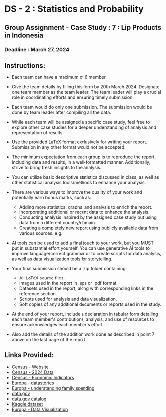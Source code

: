 # DS - 2 : Statistics and Probability
## Group Assignment - Case Study : 7 : Lip Products in Indonesia

### Deadline : March 27, 2024 

## Instructions: 
- Each team can have a maximum of 6 member.
- Give the team details by filling this form by 20th March 2024. Designate one team member as the team leader. The team leader will play a crucial role in coordinating efforts and ensuring timely submission.
- Each team would do only one submission. The submission would be done by team leader after compiling all the data.
- While each team will be assigned a specific case study, feel free to explore other case studies for a deeper understanding of analysis and representation of results.
- Use the provided LaTeX format exclusively for writing your report. Submission in any other format would not be accepted.
- The minimum expectation from each group is to reproduce the report, including data and results, in a well-formatted manner. Additionally, strive to bring fresh insights to the analysis.
- You can utilize basic descriptive statistics discussed in class, as well as other statistical analysis tools/methods to enhance your analysis.
- There are various ways to improve the quality of your work and potentially earn bonus marks, such as:

    - Adding more statistics, graphs, and analysis to enrich the report.
    - Incorporating additional or recent data to enhance the analysis.
    - Conducting analysis inspired by the assigned case study but using data from a different country/domain.
    - Creating a completely new report using publicly available data from various sources. e.g.

- AI tools can be used to add a final touch to your work, but you MUST put in substantial effort yourself. You can use generative AI tools to improve language/correct grammar or to create scripts for data analysis, as well as data visualization tools for storytelling.
- Your final submission should be a .zip folder containing:

    - All LaTeX source files.
    - Images used in the report in .eps or .pdf format.
    - Datasets used in the report, along with corresponding links in the reference section.
    - Scripts used for analysis and data visualization.
    - Soft copies of any additional documents or reports used in the study.

- At the end of your report, include a declaration in tabular form detailing each team member's contributions, analysis, and use of resources to ensure acknowledges each member's effort.
- Also add the details of the addition work done as described in point 7 above on the last page of the report.


## Links Provided:

- [Census - Website](https://www.census.gov/)
- [Census - 2024 Data](https://www.census.gov/data-tools/demo/idb/#/table?COUNTRY_YEAR=2024&COUNTRY_YR_ANIM=2024&menu=countryViz&CCODE_SINGLE=**)
- [Census - Economic Indicators](https://www.census.gov/economic-indicators/)
- [Europa - datastories](https://data.europa.eu/en/publications/datastories)
- [Europa - understanding family spending](https://data.europa.eu/en/publications/datastories/understanding-family-spending-through-data-analysis)
- [data.gov](https://data.gov/)
- [data.gov catalog](https://catalog.data.gov/dataset?q=&sort=views_recent+desc)
- [Kaggle dataset](https://www.kaggle.com/datasets/je1429387/divvy-analysis-520421)
- [Europa - Data Visualization](https://data.europa.eu/en/publications/datastories/data-visualisation-guide-powerful-resource-learn-more-about-data)

